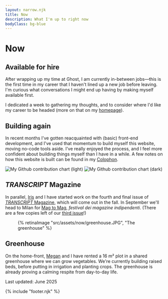 ```yaml
---
layout: narrow.njk
title: Now
description: What I'm up to right now
bodyClass: bg-blue
---
```


# Now

## Available for hire
After wrapping up my time at Ghost, I am currently in-between jobs—this is the first time in my career that I haven't lined up a new job before leaving. I'm curious what conversations I might end up having by making myself available first. 

I dedicated a week to gathering my thoughts, and to consider where I'd like my career to be headed (more on that on my [homepage](/ "Go to my homepage")). 

## Building again
In recent months I've gotten reacquainted with (basic) front-end development, and I've used that momentum to build myself this website, moving no-code tools aside. I've really enjoyed the process, and I feel more confident about building things myself than I have in a while. A few notes on how this website is built can be found in my [Colophon](/colophon "Colophon").

<img src="https://ghchart.rshah.org/dvdwinden" class="block dark:hidden" alt="My Github contribution chart (light)" />
<img src="https://ghchart.rshah.org/64748b/dvdwinden" class="hidden dark:block" alt="My Github contribution chart (dark)" />

## _TRANSCRIPT_ Magazine
In parallel, [Iris](http://iriscuppen.com "Iris Cuppen") and I have started work on the fourth and final issue of [_TRANSCRIPT_ Magazine](http://transcriptmag.com "TRANSCRIPT Magazine"), which will come out in the fall. In September we'll head to Milan for [Mag to Mag](https://magtomag.com/en "Mag to Mag festival"), _festival dei magazine indipendenti_. (There are a few copies left of our [third issue](http://transcriptmag.store/issue-three "TRANSCRIPT Magazine: issue three")!)


<figure>
{% retinaImage "src/assets/now/greenhouse.JPG", "The greenhouse" %}
</figure>

## Greenhouse
On the home-front, [Megan](https://x.com/megantronic "My partner, Megan") and I have rented a 16 m² plot in a shared greenhouse where we can grow vegetables. We're currently building raised beds, before putting in irrigation and planting crops. The greenhouse is already proving a calming respite from day-to-day life.

<span class="font-sans text-sm font-medium uppercase tracking-widest text-black/50 dark:text-white/50">Last updated: June 2025</span>

{% include "footer.njk" %}
